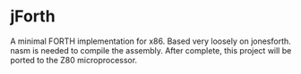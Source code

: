 jForth
======

A minimal FORTH implementation for x86. Based very loosely on jonesforth. nasm is needed to compile the assembly. After complete, this project will be ported to the Z80 microprocessor.
